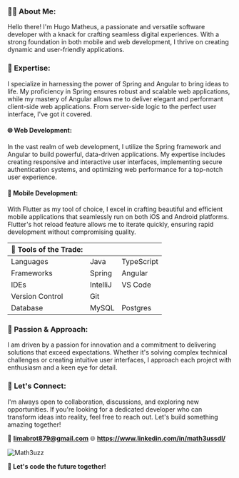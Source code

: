 <h3>👨‍💻 About Me:</h3>

<p>
  Hello there! I'm Hugo Matheus, a passionate and versatile software developer with a knack for crafting seamless digital experiences. With a strong foundation in both mobile and web development, I thrive on creating dynamic and user-friendly applications.
</p>

<h3>🚀 Expertise:</h3>

<p>
  I specialize in harnessing the power of Spring and Angular to bring ideas to life. My proficiency in Spring ensures robust and scalable web applications, while my mastery of Angular allows me to deliver elegant and performant client-side web applications. From server-side logic to the perfect user interface, I've got it covered.
</p>

<h4>🌐 Web Development:</h4>

<p>
  In the vast realm of web development, I utilize the Spring framework and Angular to build powerful, data-driven applications. My expertise includes creating responsive and interactive user interfaces, implementing secure authentication systems, and optimizing web performance for a top-notch user experience.  
</p>

<h4>📱 Mobile Development:</h4>

<p>
  With Flutter as my tool of choice, I excel in crafting beautiful and efficient mobile applications that seamlessly run on both iOS and Android platforms. Flutter's hot reload feature allows me to iterate quickly, ensuring rapid development without compromising quality.
</p>

| 🔧 Tools of the Trade: |              |          |
|-----------------------|---------------|----------|
| Languages             | Java          | TypeScript |
| Frameworks            | Spring        | Angular  |
| IDEs                  | IntelliJ      | VS Code  |
| Version Control       | Git           |          |
| Database              | MySQL         | Postgres |

<h3>🌟 Passion & Approach:</h3>

<p>
  I am driven by a passion for innovation and a commitment to delivering solutions that exceed expectations. Whether it's solving complex technical challenges or creating intuitive user interfaces, I approach each project with enthusiasm and a keen eye for detail.
</p>

<h3>💬 Let's Connect:</h3>

<p>
  I'm always open to collaboration, discussions, and exploring new opportunities. If you're looking for a dedicated developer who can transform ideas into reality, feel free to reach out. Let's build something amazing together!
</p>

📧 **limabrot879@gmail.com**
🌐 **https://www.linkedin.com/in/math3ussdl/**

<p>
  <img src="https://github-readme-stats.vercel.app/api?username=math3ussdl&show_icons=true" alt="Math3uzz" />
</p>

**🚀 Let's code the future together!**
